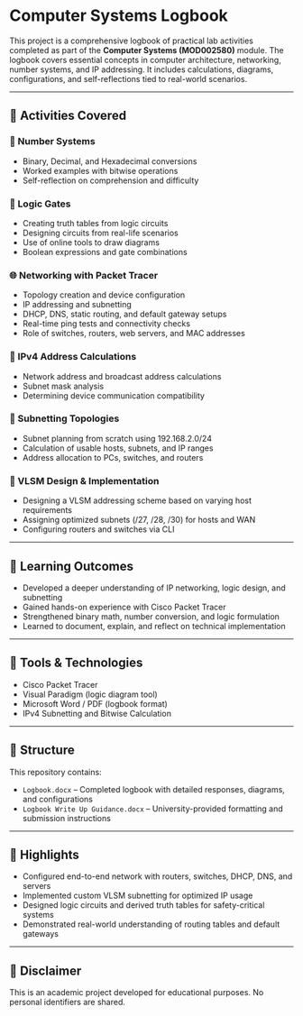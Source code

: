# Computer Systems Logbook

This project is a comprehensive logbook of practical lab activities completed as part of the **Computer Systems (MOD002580)** module. The logbook covers essential concepts in computer architecture, networking, number systems, and IP addressing. It includes calculations, diagrams, configurations, and self-reflections tied to real-world scenarios.

---

## 🧪 Activities Covered

### 🔢 Number Systems
- Binary, Decimal, and Hexadecimal conversions
- Worked examples with bitwise operations
- Self-reflection on comprehension and difficulty

### 🔌 Logic Gates
- Creating truth tables from logic circuits
- Designing circuits from real-life scenarios
- Use of online tools to draw diagrams
- Boolean expressions and gate combinations

### 🌐 Networking with Packet Tracer
- Topology creation and device configuration
- IP addressing and subnetting
- DHCP, DNS, static routing, and default gateway setups
- Real-time ping tests and connectivity checks
- Role of switches, routers, web servers, and MAC addresses

### 📶 IPv4 Address Calculations
- Network address and broadcast address calculations
- Subnet mask analysis
- Determining device communication compatibility

### 🧮 Subnetting Topologies
- Subnet planning from scratch using 192.168.2.0/24
- Calculation of usable hosts, subnets, and IP ranges
- Address allocation to PCs, switches, and routers

### 🧠 VLSM Design & Implementation
- Designing a VLSM addressing scheme based on varying host requirements
- Assigning optimized subnets (/27, /28, /30) for hosts and WAN
- Configuring routers and switches via CLI

---

## 🧠 Learning Outcomes

- Developed a deeper understanding of IP networking, logic design, and subnetting
- Gained hands-on experience with Cisco Packet Tracer
- Strengthened binary math, number conversion, and logic formulation
- Learned to document, explain, and reflect on technical implementation

---

## 🧰 Tools & Technologies

- Cisco Packet Tracer
- Visual Paradigm (logic diagram tool)
- Microsoft Word / PDF (logbook format)
- IPv4 Subnetting and Bitwise Calculation

---

## 📄 Structure

This repository contains:
- `Logbook.docx` – Completed logbook with detailed responses, diagrams, and configurations
- `Logbook Write Up Guidance.docx` – University-provided formatting and submission instructions

---

## 🚀 Highlights

- Configured end-to-end network with routers, switches, DHCP, DNS, and servers
- Implemented custom VLSM subnetting for optimized IP usage
- Designed logic circuits and derived truth tables for safety-critical systems
- Demonstrated real-world understanding of routing tables and default gateways

---

## 📌 Disclaimer

This is an academic project developed for educational purposes. No personal identifiers are shared.
